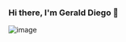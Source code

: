### Hi there, I'm Gerald Diego 👋

![image]({https://img.shields.io/badge/LinkedIn-0077B5?style=for-the-badge&logo=linkedin&logoColor=white})
